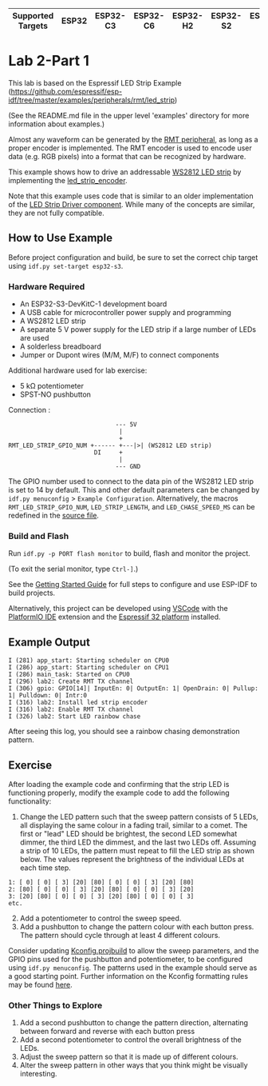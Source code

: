 | Supported Targets | ESP32 | ESP32-C3 | ESP32-C6 | ESP32-H2 | ESP32-S2 | ESP32-S3 |
| ----------------- | ----- | -------- | -------- | -------- | -------- | -------- |
# Lab 2-Part 1

This lab is based on the Espressif LED Strip Example
(https://github.com/espressif/esp-idf/tree/master/examples/peripherals/rmt/led_strip)

(See the README.md file in the upper level 'examples' directory for more information about examples.)

Almost any waveform can be generated by the [RMT peripheral](https://docs.espressif.com/projects/esp-idf/en/latest/esp32/api-reference/peripherals/rmt.html), as long as a proper encoder is implemented. The RMT encoder is used to encode user data (e.g. RGB pixels) into a format that can be recognized by hardware. 

This example shows how to drive an addressable [WS2812 LED strip](http://www.world-semi.com/Certifications/WS2812B.html) by implementing the [led_strip_encoder](main/led_strip_encoder.c).

Note that this example uses code that is similar to an older implementation of the [LED Strip Driver component](https://components.espressif.com/components/espressif/led_strip). While many of the concepts are similar, they are not fully compatible.

## How to Use Example

Before project configuration and build, be sure to set the correct chip target using `idf.py set-target esp32-s3`.

### Hardware Required

* An ESP32-S3-DevKitC-1 development board
* A USB cable for microcontroller power supply and programming
* A WS2812 LED strip
* A separate 5 V power supply for the LED strip if a large number of LEDs are used
* A solderless breadboard
* Jumper or Dupont wires (M/M, M/F) to connect components

Additional hardware used for lab exercise:

* 5 kΩ potentiometer
* SPST-NO pushbutton

Connection :

```
                              --- 5V
                               |
                               +
RMT_LED_STRIP_GPIO_NUM +------ +---|>| (WS2812 LED strip)
                        DI     +
                               |
                              --- GND
```

The GPIO number used to connect to the data pin of the WS2812 LED strip is set to 14 by default. This and other default parameters can be changed by `idf.py menuconfig` > `Example Configuration`. Alternatively, the macros `RMT_LED_STRIP_GPIO_NUM`, `LED_STRIP_LENGTH`, and `LED_CHASE_SPEED_MS` can be redefined in the [source file](main/lab2.c).

### Build and Flash

Run `idf.py -p PORT flash monitor` to build, flash and monitor the project.

(To exit the serial monitor, type ``Ctrl-]``.)

See the [Getting Started Guide](https://docs.espressif.com/projects/esp-idf/en/latest/get-started/index.html) for full steps to configure and use ESP-IDF to build projects.

Alternatively, this project can be developed using [VSCode](https://code.visualstudio.com) with the [PlatformIO IDE](https://platformio.org/platformio-ide) extension and the [Espressif 32 platform](https://registry.platformio.org/platforms/platformio/espressif32) installed.

## Example Output

```
I (281) app_start: Starting scheduler on CPU0
I (286) app_start: Starting scheduler on CPU1
I (286) main_task: Started on CPU0
I (296) lab2: Create RMT TX channel
I (306) gpio: GPIO[14]| InputEn: 0| OutputEn: 1| OpenDrain: 0| Pullup: 1| Pulldown: 0| Intr:0 
I (316) lab2: Install led strip encoder
I (316) lab2: Enable RMT TX channel
I (326) lab2: Start LED rainbow chase
```

After seeing this log, you should see a rainbow chasing demonstration pattern.

## Exercise

After loading the example code and confirming that the strip LED is functioning properly, modify the example code to add the following functionality:

1. Change the LED pattern such that the sweep pattern consists of 5 LEDs, all displaying the same colour in a fading trail, similar to a comet. The first or "lead" LED should be brightest, the second LED somewhat dimmer, the third LED the dimmest, and the last two LEDs off. Assuming a strip of 10 LEDs, the pattern must repeat to fill the LED strip as shown below. The values represent the brightness of the individual LEDs at each time step.
```
1: [ 0] [ 0] [ 3] [20] [80] [ 0] [ 0] [ 3] [20] [80]
2: [80] [ 0] [ 0] [ 3] [20] [80] [ 0] [ 0] [ 3] [20]
3: [20] [80] [ 0] [ 0] [ 3] [20] [80] [ 0] [ 0] [ 3]
etc.
```

2. Add a potentiometer to control the sweep speed.
3. Add a pushbutton to change the pattern colour with each button press. The pattern should cycle through at least 4 different colours.

Consider updating [Kconfig.projbuild](main/Kconfig.projbuild) to allow the sweep parameters, and the GPIO pins used for the pushbutton and potentiometer, to be configured using `idf.py menuconfig`. The patterns used in the example should serve as a good starting point. Further information on the Kconfig formatting rules may be found [here](https://docs.espressif.com/projects/esp-idf/en/latest/esp32/api-reference/kconfig.html#kconfig-formatting-rules).

### Other Things to Explore

1. Add a second pushbutton to change the pattern direction, alternating between forward and reverse with each button press
2. Add a second potentiometer to control the overall brightness of the LEDs.
3. Adjust the sweep pattern so that it is made up of different colours.
4. Alter the sweep pattern in other ways that you think might be visually interesting.
